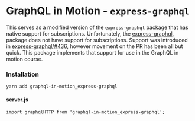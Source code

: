 # GraphQL in Motion - `express-graphql`

This serves as a modified version of the `express-graphql` package that has native support for subscriptions. Unfortunately, the [express-graphql](https://github.com/graphql/express-graphql), package does not have support for subscriptions. Support was introduced in [express-graphql/#436](https://github.com/graphql/express-graphql/pull/436), however movement on the PR has been all but quick.  This package implements that support for use in the GraphQL in motion course.

### Installation
```
yarn add graphql-in-motion_express-graphql
```

#### server.js
```
import graphqlHTTP from 'graphql-in-motion_express-graphql'; 
```
